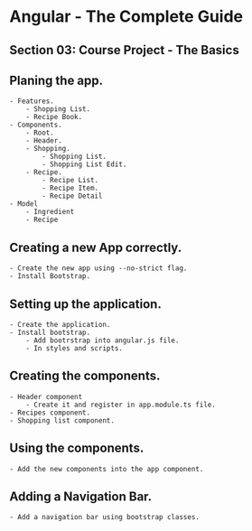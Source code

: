 # Angular - The Complete Guide
## Section 03: Course Project - The Basics

## Planing the app.
    - Features.
        - Shopping List.
        - Recipe Book.
    - Components.
        - Root.
        - Header.
        - Shopping.
            - Shopping List.
            - Shopping List Edit.
        - Recipe.
            - Recipe List.
            - Recipe Item.
            - Recipe Detail
    - Model
        - Ingredient
        - Recipe

## Creating a new App correctly.
    - Create the new app using --no-strict flag.
    - Install Bootstrap.

## Setting up the application.
    - Create the application.
    - Install bootstrap.
        - Add bootrstrap into angular.js file.
        - In styles and scripts.
    
## Creating the components.
    - Header component
        - Create it and register in app.module.ts file.
    - Recipes component.
    - Shopping list component.

## Using the components.
    - Add the new components into the app component.

## Adding a Navigation Bar.
    - Add a navigation bar using bootstrap classes.